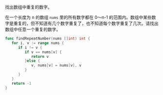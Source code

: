 找出数组中重复的数字。


在一个长度为 n 的数组 `nums` 里的所有数字都在 0～n-1 的范围内。数组中某些数字是重复的，但不知道有几个数字重复了，也不知道每个数字重复了几次。请找出数组中任意一个重复的数字。





```go
func findRepeatNumber(nums []int) int {
   for i, v := range nums {
      if i != v {
         if v == nums[v] {
            return v
         }else {
            v, nums[v] = nums[v], v
         }
      }
   }
   return -1
}
```